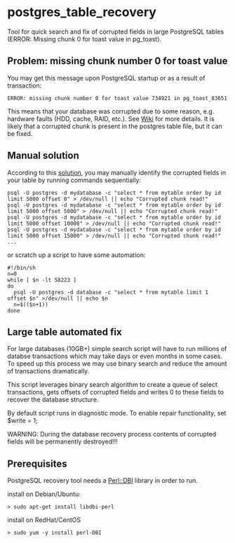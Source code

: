 # postgres_table_recovery
Tool for quick search and fix of corrupted fields in large PostgreSQL tables (ERROR: Missing chunk 0 for toast value in pg_toast).

## Problem: missing chunk number 0 for toast value

You may get this message upon PostgreSQL startup or as a result of transaction:

```
ERROR: missing chunk number 0 for toast value 734921 in pg_toast_83651
```

This means that your database was corrupted due to some reason, e.g. hardware faults (HDD, cache, RAID, etc.). See [Wiki](https://wiki.postgresql.org/wiki/Corruption) for more details. It is likely that a corrupted chunk is present in the postgres table file, but it can be fixed.

## Manual solution

According to this [solution](https://gist.github.com/supix/80f9a6111dc954cf38ee99b9dedf187a), you may manually identify the corrupted fields in your table by running commands sequentially:

```
psql -U postgres -d mydatabase -c "select * from mytable order by id limit 5000 offset 0" > /dev/null || echo "Corrupted chunk read!"
psql -U postgres -d mydatabase -c "select * from mytable order by id limit 5000 offset 5000" > /dev/null || echo "Corrupted chunk read!"
psql -U postgres -d mydatabase -c "select * from mytable order by id limit 5000 offset 10000" > /dev/null || echo "Corrupted chunk read!"
psql -U postgres -d mydatabase -c "select * from mytable order by id limit 5000 offset 15000" > /dev/null || echo "Corrupted chunk read!"
...
```

or scratch up a script to have some automation:

```
#!/bin/sh
n=0
while [ $n -lt 58223 ]
do
  psql -U postgres -d database -c "select * from mytable limit 1 offset $n" >/dev/null || echo $n
  n=$(($n+1))
done
```

## Large table automated fix

For large databases (10GB+) simple search script will have to run millions of databse transactions which may take days or even months in some cases.
To speed up this process we may use binary search and reduce the amount of transactions dramatically. 

This script leverages binary search algorithm to create a queue of select transactions, gets offsets of corrupted fields and writes 0 to these fields to recover the database structure. 

By default script runs in diagnostic mode. To enable repair functionality, set $write = 1;

WARNING: During the database recovery process contents of corrupted fields will be permanently destroyed!!!


## Prerequisites

PostgreSQL recovery tool needs a [Perl::DBI](https://dbi.perl.org/) library in order to run.

install on Debian/Ubuntu:

```
> sudo apt-get install libdbi-perl
```

install on RedHat/CentOS
```
> sudo yum -y install perl-DBI
```


